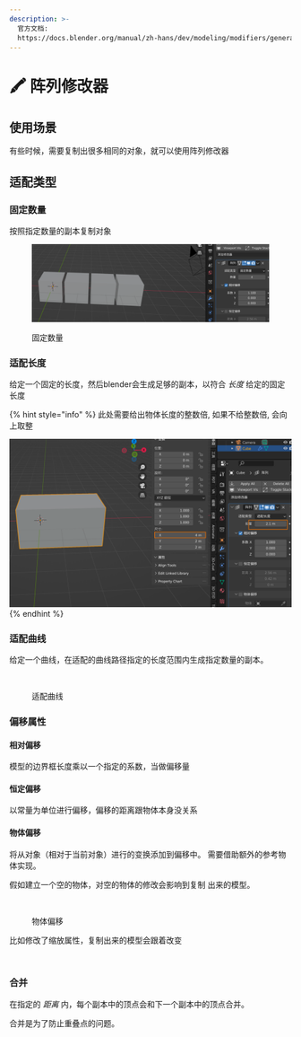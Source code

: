 ```yaml
---
description: >-
  官方文档:
  https://docs.blender.org/manual/zh-hans/dev/modeling/modifiers/generate/array.html
---
```


# 🖍 阵列修改器

## 使用场景

有些时候，需要复制出很多相同的对象，就可以使用阵列修改器

## 适配类型

### 固定数量

按照指定数量的副本复制对象

<figure><img src="../.gitbook/assets/image (2) (1) (1) (1).png" alt=""><figcaption><p>固定数量</p></figcaption></figure>

### 适配长度

给定一个固定的长度，然后blender会生成足够的副本，以符合 _长度_ 给定的固定长度

{% hint style="info" %}
此处需要给出物体长度的整数倍, 如果不给整数倍, 会向上取整

![](<../.gitbook/assets/image (3) (1) (1) (1).png>)
{% endhint %}

### 适配曲线

给定一个曲线，在适配的曲线路径指定的长度范围内生成指定数量的副本。

<figure><img src="../.gitbook/assets/Kapture 2023-10-09 at 20.25.18.gif" alt=""><figcaption><p>适配曲线</p></figcaption></figure>

### 偏移属性

#### 相对偏移

模型的边界框长度乘以一个指定的系数，当做偏移量

#### 恒定偏移

以常量为单位进行偏移，偏移的距离跟物体本身没关系

#### 物体偏移

将从对象（相对于当前对象）进行的变换添加到偏移中。 需要借助额外的参考物体实现。

假如建立一个空的物体，对空的物体的修改会影响到复制 出来的模型。

<figure><img src="../.gitbook/assets/Kapture 2023-10-11 at 07.51.02.gif" alt=""><figcaption><p>物体偏移</p></figcaption></figure>

比如修改了缩放属性，复制出来的模型会跟着改变

<figure><img src="../.gitbook/assets/Kapture 2023-10-11 at 07.59.12.gif" alt=""><figcaption></figcaption></figure>

### 合并

在指定的 _距离_ 内，每个副本中的顶点会和下一个副本中的顶点合并。

合并是为了防止重叠点的问题。

<figure><img src="../.gitbook/assets/Kapture 2023-10-11 at 08.03.43.gif" alt=""><figcaption></figcaption></figure>

